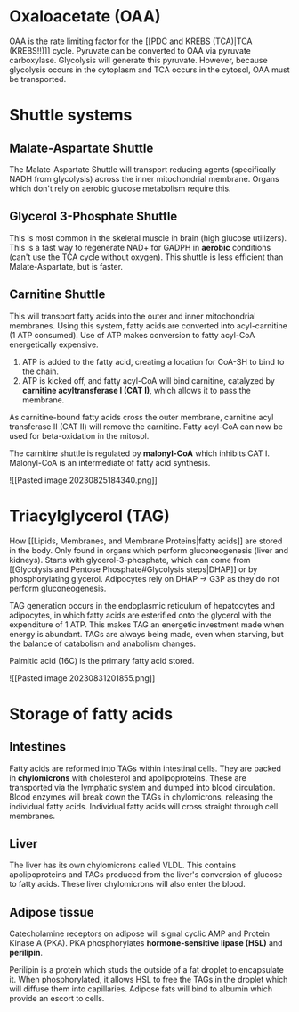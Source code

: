 # Oxaloacetate (OAA)
OAA is the rate limiting factor for the [[PDC and KREBS (TCA)|TCA (KREBS!!)]] cycle. Pyruvate can be converted to OAA via pyruvate carboxylase. Glycolysis will generate this pyruvate. However, because glycolysis occurs in the cytoplasm and TCA occurs in the cytosol, OAA must be transported.
# Shuttle systems
## Malate-Aspartate Shuttle
The Malate-Aspartate Shuttle will transport reducing agents (specifically NADH from glycolysis) across the inner mitochondrial membrane. Organs which don't rely on aerobic glucose metabolism require this.
## Glycerol 3-Phosphate Shuttle
This is most common in the skeletal muscle in brain (high glucose utilizers). This is a fast way to regenerate NAD+ for GADPH in **aerobic** conditions (can't use the TCA cycle without oxygen). This shuttle is less efficient than Malate-Aspartate, but is faster.
## Carnitine Shuttle
This will transport fatty acids into the outer and inner mitochondrial membranes. Using this system, fatty acids are converted into acyl-carnitine (1 ATP consumed). Use of ATP makes conversion to fatty acyl-CoA energetically expensive.

1. ATP is added to the fatty acid, creating a location for CoA-SH to bind to the chain.
2. ATP is kicked off, and fatty acyl-CoA will bind carnitine, catalyzed by **carnitine acyltransferase I (CAT I)**, which allows it to pass the membrane.

As carnitine-bound fatty acids cross the outer membrane, carnitine acyl transferase II (CAT II) will remove the carnitine. Fatty acyl-CoA can now be used for beta-oxidation in the mitosol.

The carnitine shuttle is regulated by **malonyl-CoA** which inhibits CAT I. Malonyl-CoA is an intermediate of fatty acid synthesis.

![[Pasted image 20230825184340.png]]
# Triacylglycerol  (TAG)
How [[Lipids, Membranes, and Membrane Proteins|fatty acids]] are stored in the body. Only found in organs which perform gluconeogenesis (liver and kidneys). Starts with glycerol-3-phosphate, which can come from [[Glycolysis and Pentose Phosphate#Glycolysis steps|DHAP]] or by phosphorylating glycerol. Adipocytes rely on DHAP → G3P as they do not perform gluconeogenesis.

TAG generation occurs in the endoplasmic reticulum of hepatocytes and adipocytes, in which fatty acids are esterified onto the glycerol with the expenditure of 1 ATP. This makes TAG an energetic investment made when energy is abundant. TAGs are always being made, even when starving, but the balance of catabolism and anabolism changes.

Palmitic acid (16C) is the primary fatty acid stored.

![[Pasted image 20230831201855.png]]
# Storage of fatty acids
## Intestines
Fatty acids are reformed into TAGs within intestinal cells. They are packed in **chylomicrons** with cholesterol and apolipoproteins. These are transported via the lymphatic system and dumped into blood circulation. Blood enzymes will break down the TAGs in chylomicrons, releasing the individual fatty acids. Individual fatty acids will cross straight through cell membranes.
## Liver
The liver has its own chylomicrons called VLDL. This contains apolipoproteins and TAGs produced from the liver's conversion of glucose to fatty acids. These liver chylomicrons will also enter the blood.
## Adipose tissue
Catecholamine receptors on adipose will signal cyclic AMP and Protein Kinase A (PKA). PKA phosphorylates **hormone-sensitive lipase (HSL)** and **perilipin**.

Perilipin is a protein which studs the outside of a fat droplet to encapsulate it. When phosphorylated, it allows HSL to free the TAGs in the droplet which will diffuse them into capillaries. Adipose fats will bind to albumin which provide an escort to cells.